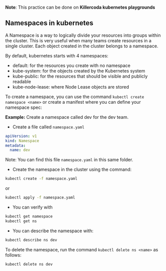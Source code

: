 **Note**: This practice can be done on **Killercoda kubernetes playgrounds**

## Namespaces in kubernetes
A Namespace is a way to logically divide your resources into groups within the cluster. This is very useful when many teams create resources in a single cluster. 
Each object created in the cluster belongs to a namespace.

By default, kubernetes starts with 4 namespaces:
- default: for the resources you create with no namespace 
- kube-system: for the objects created by the Kubernetes system 
- kube-public: for the resources that should be visible and publicly readable
- kube-node-lease: where Node Lease objects are stored

To create a namespace, you can use the command `kubectl create namespace <name>` or create a manifest where you can define your namespace spec:

**Example:** Create a namespace called dev for the dev team. 
- Create a file called `namespace.yaml` 

```yaml
apiVersion: v1
kind: Namespace
metadata:
  name: dev
```
Note: You can find this file `namespace.yaml` in this same folder.
- Create the namespace in the cluster using the command:
```bash
kubectl create -f namespace.yaml
``` 

or 

```bash
kubectl apply -f namespace.yaml
```

- You can verify with

```bash
kubectl get namespace
kubectl get ns
```

- You can describe the namespace with:

```bash
kubectl describe ns dev
```

To delete the namespace, run the command `kubectl delete ns <name>` as follows:

```bash
kubectl delete ns dev
```